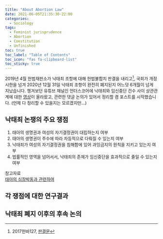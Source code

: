 ```yaml
---
title: "About Abortion Law"
date: 2021-06-05T21:35:30-22:00
categories:
  - Sociology
tags:
  - Feminist jurisprudence
  - Abortion
  - Constitution
  - Unfinished
toc: true
toc_label: "Table of Contents"
toc_icon: "fas fa-clipboard-list"
toc_sticky: true
---
```


2019년 4월 헌법재판소가 낙태죄 조항에 대해 헌법불합치 판결을 내리고[^1],
국회가 개정시한을 넘겨 2020년 12월 31일 낙태죄 조항이 완전히 폐지된지 어느덧 6개월이 넘게 지났습니다.
챙겨보던 유튜브 채널인 언더스코어에 낙태죄와 임신중단 건수 사이 상관관계에 대한 [영상](https://www.youtube.com/watch?v=D9qz8yc6wIg)이 올라왔고, 관련한 댓글 논의가 있어서 정리할 겸 포스트를 시작했습니다.
(언제 다 정리할 수 있을지는 모르겠지만...)

[^1]: 2017헌바127, [판결문](https://www.law.go.kr/LSW/detcInfoP.do?mode=1&detcSeq=150780)

## 낙태죄 논쟁의 주요 쟁점

1. 태아의 생명권과 여성의 자기결정권이 대립하는지 여부
2. 태아의 생명권이 주수에 따라 차등적으로 다뤄질 수 있는지 여부
3. 낙태죄가 여성의 자기결정권을 침해함에 있어 과잉금지의 원칙을 지키고 있는지 여부
4. 법률적인 영역을 넘어서서, 낙태죄의 존재가 임신중단을 효과적으로 줄일 수 있는지 여부

참고자료  
[태아의 심장박동과 관련하여]("https://www.factcheck.org/2019/07/when-are-heartbeats-audible-during-pregnancy/?fbclid=IwAR0dKSy-LOfvMn73IvjS9HS1B2PnG_ACwwu0CDyYJb-lBR2UKnJbN7kOHfA")

## 각 쟁점에 대한 연구결과


## 낙태죄 폐지 이후의 후속 논의
